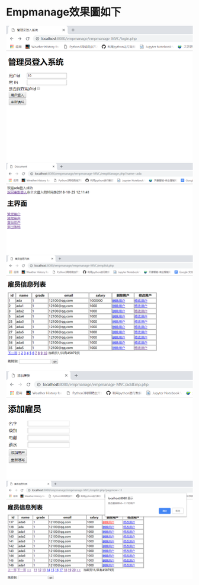 # Empmanage效果圖如下
![](https://github.com/AdamHK01/Empmanage/blob/master/picture/1.png)
![](https://github.com/AdamHK01/Empmanage/blob/master/picture/2.png)
![](https://github.com/AdamHK01/Empmanage/blob/master/picture/3.png)
![](https://github.com/AdamHK01/Empmanage/blob/master/picture/4.png)
![](https://github.com/AdamHK01/Empmanage/blob/master/picture/5.png)